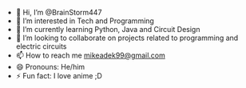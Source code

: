 - 👋 Hi, I’m @BrainStorm447
- 👀 I’m interested in Tech and Programming
- 🌱 I’m currently learning Python, Java and Circuit Design
- 💞️ I’m looking to collaborate on projects related to programming and electric circuits
- 📫 How to reach me mikeadek99@gmail.com
- 😄 Pronouns: He/him
- ⚡ Fun fact: I love anime ;D

<!---
BrainStorm447/BrainStorm447 is a ✨ special ✨ repository because its `README.md` (this file) appears on your GitHub profile.
You can click the Preview link to take a look at your changes.
--->
